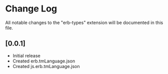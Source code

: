 # Change Log

All notable changes to the "erb-types" extension will be documented in this file.

## [0.0.1]

- Initial release
- Created erb.tmLanguage.json
- Created js.erb.tmLanguage.json